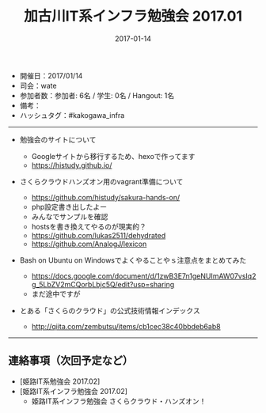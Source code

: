 ﻿---
title: 加古川IT系インフラ勉強会 2017.01
date: 2017-01-14
categories:
  - 開催履歴
tags:
  - 加古川IT系インフラ勉強会
---

* 開催日：2017/01/14
* 司会：wate
* 参加者数：参加者: 6名 / 学生: 0名 / Hangout: 1名
* 備考：
* ハッシュタグ：#kakogawa_infra

---

* 勉強会のサイトについて
  * Googleサイトから移行するため、hexoで作ってます
  * https://histudy.github.io/

* さくらクラウドハンズオン用のvagrant準備について
  * https://github.com/histudy/sakura-hands-on/
  * php設定書き出したよー
  * みんなでサンプルを確認
  * hostsを書き換えてやるのが現実的？
  * https://github.com/lukas2511/dehydrated
  * https://github.com/AnalogJ/lexicon

* Bash on Ubuntu on Windowsでよくやることやｓ注意点をまとめてみた
  * https://docs.google.com/document/d/1zwB3E7n1geNUImAW07vsIq2g_5LbZV2mCQorbLbjc5Q/edit?usp=sharing
  * まだ途中ですが

* とある「さくらのクラウド」の公式技術情報インデックス
  * http://qiita.com/zembutsu/items/cb1cec38c40bbdeb6ab8

---

## 連絡事項（次回予定など）

* [姫路IT系勉強会 2017.02]
* [姫路IT系インフラ勉強会 2017.02]
  * 姫路IT系インフラ勉強会 さくらクラウド・ハンズオン！
